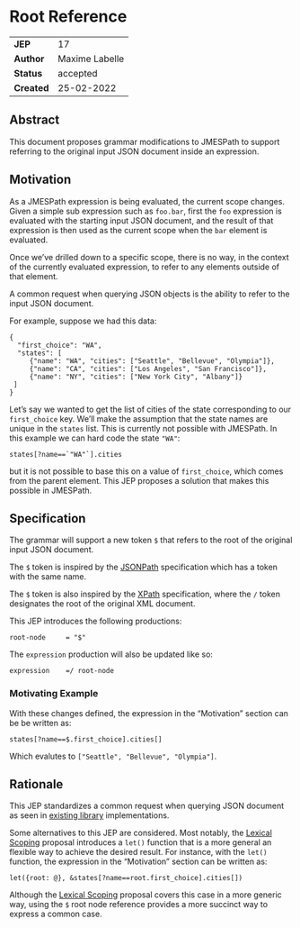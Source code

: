 # Root Reference

|||
|---|---
| **JEP**    | 17
| **Author** | Maxime Labelle
| **Status** | accepted
| **Created**| 25-02-2022

## Abstract

This document proposes grammar modifications to JMESPath 
to support referring to the original input JSON document
inside an expression.

## Motivation

As a JMESPath expression is being evaluated, the current scope changes.
Given a simple sub expression such as `foo.bar`, first the `foo`
expression is evaluated with the starting input JSON document, and the
result of that expression is then used as the current scope when the
`bar` element is evaluated.

Once we’ve drilled down to a specific scope, there is no way, in the
context of the currently evaluated expression, to refer to any
elements outside of that element.

A common request when querying JSON objects is the ability to refer to
the input JSON document.

For example, suppose we had this data:

```
{
  "first_choice": "WA",
  "states": [
     {"name": "WA", "cities": ["Seattle", "Bellevue", "Olympia"]},
     {"name": "CA", "cities": ["Los Angeles", "San Francisco"]},
     {"name": "NY", "cities": ["New York City", "Albany"]}
 ]
}
```

Let’s say we wanted to get the list of cities of the state corresponding
to our `first_choice` key.  We’ll make the assumption that the state
names are unique in the `states` list. This is currently not possible
with JMESPath.  In this example we can hard code the state `"WA"`:

```
states[?name==`"WA"`].cities
```

but it is not possible to base this on a value of `first_choice`, which comes from the parent element.
This JEP proposes a solution that makes this possible in JMESPath.

## Specification

The grammar will support a new token `$` that refers to the root of the original input JSON document.

The `$` token is inspired by the [JSONPath](https://goessner.net/articles/JsonPath/) specification which has a token with the same name.

The `$` token is also inspired by the [XPath](https://www.w3.org/TR/1999/REC-xpath-19991116) specification, where the `/` token designates the root of the original XML document.

This JEP introduces the following productions:

```
root-node     = "$"
```

The `expression` production will also be updated like so:

```
expression    =/ root-node
```

### Motivating Example

With these changes defined, the expression in the “Motivation” section can be be written as:

```
states[?name==$.first_choice].cities[]
```

Which evalutes to `["Seattle", "Bellevue", "Olympia"]`.

## Rationale

This JEP standardizes a common request when querying JSON document as seen in [existing library](https://github.com/nanoporetech/jmespath-ts) implementations.

Some alternatives to this JEP are considered. Most notably, the [Lexical Scoping](./jep-011-let-function.md) proposal introduces a `let()` function that is a more general an flexible way to achieve the desired result. For instance, with the `let()` function, the expression in the “Motivation” section can be written as:

```
let({root: @}, &states[?name==root.first_choice].cities[])
```

Although the [Lexical Scoping](./jep-011-let-function.mdj) proposal covers this case in a more generic way,
using the `$` root node reference provides a more succinct way to express a common case.
